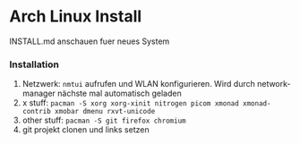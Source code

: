 # Arch Linux Install

INSTALL.md anschauen fuer neues System

### Installation
1. Netzwerk: `nmtui` aufrufen und WLAN konfigurieren. Wird durch network-manager nächste mal automatisch geladen
1. x stuff: `pacman -S xorg xorg-xinit nitrogen picom xmonad xmonad-contrib xmobar dmenu rxvt-unicode `
1. other stuff: `pacman -S git firefox chromium`
1. git projekt clonen und links setzen


 




